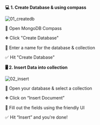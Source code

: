 
**💻 1. Create Database & using compass**

![01_createdb](https://github.com/user-attachments/assets/c46277ea-77ed-47a8-a7f0-cfbc8c415a56)

🧭 Open MongoDB Compass

➕ Click "Create Database"

📝 Enter a name for the database & collection

✅ Hit "Create Database"


**🖥️ 2. Insert Data into collection**

![02_insert](https://github.com/user-attachments/assets/83013938-8dfc-46a0-9e1b-5493218c6fab)


🧭 Open your database & select a collection

➕ Click on “Insert Document”

📝 Fill out the fields using the friendly UI

✅ Hit “Insert” and you're done!
